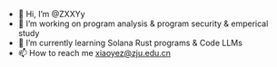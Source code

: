 - 👋 Hi, I’m @ZXXYy
- 👀 I’m working on program analysis & program security & emperical study
- 🌱 I’m currently learning Solana Rust programs & Code LLMs
- 📫 How to reach me xiaoyez@zju.edu.cn

<!---
ZXXYy/ZXXYy is a ✨ special ✨ repository because its `README.md` (this file) appears on your GitHub profile.
You can click the Preview link to take a look at your changes.
--->
